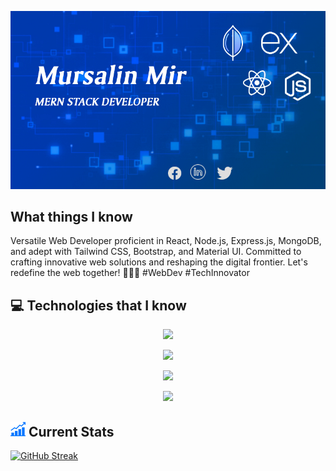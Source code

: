 [![An old rock in the desert](https://raw.githubusercontent.com/mursalinmirme/mursalinmirme/main/Mursalin%20Mir.jpg)](https://www.facebook.com/mursalinmir02/)

## What things I know
Versatile Web Developer proficient in React, Node.js, Express.js, MongoDB, and adept with Tailwind CSS, Bootstrap, and Material UI. Committed to crafting innovative web solutions and reshaping the digital frontier. Let's redefine the web together! 👨‍💻✨ #WebDev #TechInnovator

## 💻 Technologies that I know
<p align="center">
  <a href="https://skillicons.dev">
    <img src="https://skillicons.dev/icons?i=react,nodejs,express,mongodb,firebase" />
  </a>
</p>
<p align="center">
  <a href="https://skillicons.dev">
    <img src="https://skillicons.dev/icons?i=js,tailwind,bootstrap,materialui" />
  </a>
</p>
<p align="center">
  <a href="https://skillicons.dev">
    <img src="https://skillicons.dev/icons?i=css,html,vscode" />
  </a>
</p>
<p align="center">
  <a href="https://skillicons.dev">
    <img src="https://skillicons.dev/icons?i=vite" />
  </a>
</p>

## ![!](https://raw.githubusercontent.com/mursalinmirme/mursalinmirme/main/stats.png) Current Stats

[![GitHub Streak](https://github-readme-streak-stats.herokuapp.com?user=mursalinmirme&theme=ocean-gradient&card_width=850)](https://git.io/streak-stats)

